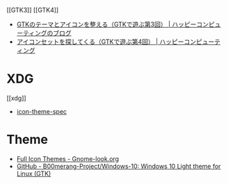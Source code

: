 [[GTK3]]
[[GTK4]]

- [GTKのテーマとアイコンを整える（GTKで遊ぶ第3回） | ハッピーコンピューティングのブログ](https://ameblo.jp/happycomputing/entry-12641493669.html)
- [アイコンセットを探してくる（GTKで遊ぶ第4回） | ハッピーコンピューティング](https://happycomputing.jp/gtkprogramming4/)

# XDG
[[xdg]]
- [icon-theme-spec](https://www.freedesktop.org/wiki/Specifications/icon-theme-spec/)

# Theme
- [Full Icon Themes - Gnome-look.org](https://www.gnome-look.org/browse?cat=132)
- [GitHub - B00merang-Project/Windows-10: Windows 10 Light theme for Linux (GTK)](https://github.com/B00merang-Project/Windows-10)

